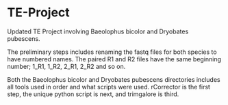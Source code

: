 # TE-Project
Updated TE Project involving Baeolophus bicolor and Dryobates pubescens.



The preliminary steps includes renaming the fastq files for both species to have numbered names. The paired R1 and R2 files have the same beginning number; 1_R1, 1_R2, 2_R1, 2_R2 and so on.



Both the Baeolophus bicolor and Dryobates pubescens directories includes all tools used in order and what scripts were used.
rCorrector is the first step, the unique python script is next, and trimgalore is third.
